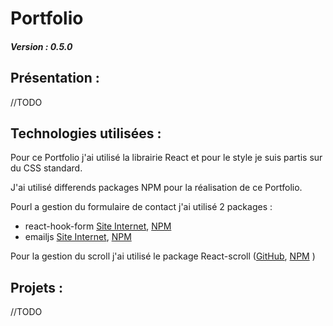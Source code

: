 # Portfolio
##### Version : 0.5.0

## Présentation :

//TODO


## Technologies utilisées :

Pour ce Portfolio j'ai utilisé la librairie React et pour le style je suis partis sur du CSS standard.

J'ai utilisé differends packages NPM pour la réalisation de ce Portfolio.

Pourl a gestion du formulaire de contact j'ai utilisé 2 packages : 
- react-hook-form [Site Internet](https://react-hook-form.com/), [NPM](https://react-hook-form.com/)
- emailjs [Site Internet](https://www.emailjs.com/), [NPM](https://www.npmjs.com/package/@emailjs/browser)

Pour la gestion du scroll j'ai utilisé le package React-scroll ([GitHub](https://github.com/fisshy/react-scroll), [NPM](https://www.npmjs.com/package/react-scroll) )

## Projets : 
//TODO



